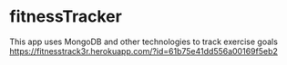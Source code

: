# fitnessTracker
This app uses MongoDB and other technologies to track exercise goals
https://fitnesstrack3r.herokuapp.com/?id=61b75e41dd556a00169f5eb2
